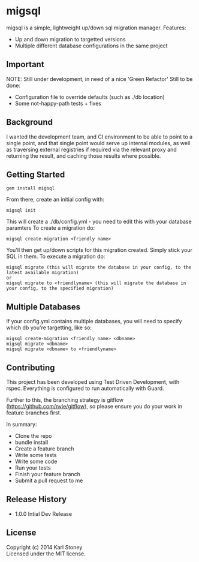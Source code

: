 # migsql 
migsql is a simple, lightweight up/down sql migration manager.
Features:
 - Up and down migration to targetted versions
 - Multiple different database configurations in the same project

## Important
NOTE: Still under development, in need of a nice 'Green Refactor'
Still to be done:
 - Configuration file to override defaults (such as ./db location)
 - Some not-happy-path tests + fixes

## Background
I wanted the development team, and CI environment to be able to point to a single point, and that single point would serve up internal modules, as well as traversing external registries if required via the relevant proxy and returning the result, and caching those results where possible.

## Getting Started
```
gem install migsql
```
From there, create an initial config with:
```
migsql init
```
This will create a ./db/config.yml - you need to edit this with your database paramters
To create a migration do:
```
migsql create-migration <friendly name>
```
You'll then get up/down scripts for this migration created.  Simply stick your SQL in them.
To execute a migration do:
```
migsql migrate (this will migrate the database in your config, to the latest available migration)
or
migsql migrate to <friendlyname> (this will migrate the database in your config, to the specified migration)
```
## Multiple Databases
If your config.yml contains multiple databases, you will need to specify which db you're targetting, like so:
```
migsql create-migration <friendly name> <dbname>
migsql migrate <dbname>
migsql migrate <dbname> to <friendlyname>
```

## Contributing
This project has been developed using Test Driven Development, with rspec.
Everything is configured to run automatically with Guard.

Further to this, the branching strategy is gitflow (https://github.com/nvie/gitflow), so please ensure you do your work in feature branches first.

In summary:
  - Clone the repo
  - bundle install
  - Create a feature branch
  - Write some tests
  - Write some code
  - Run your tests 
  - Finish your feature branch
  - Submit a pull request to me

## Release History
  - 1.0.0 Intial Dev Release

## License
Copyright (c) 2014 Karl Stoney  
Licensed under the MIT license.
